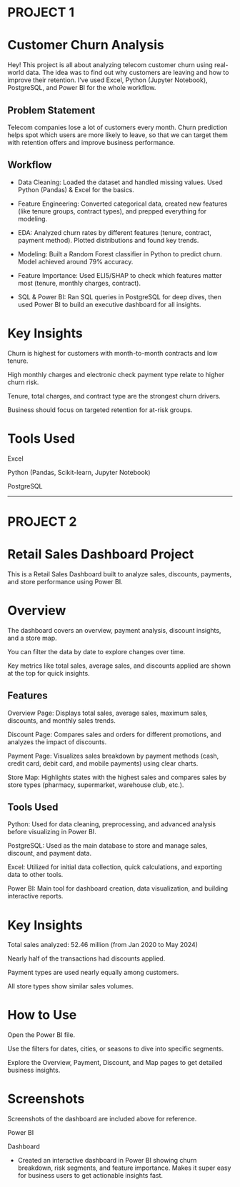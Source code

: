 # PROJECT 1
# Customer Churn Analysis
Hey!
This project is all about analyzing telecom customer churn using real-world data. The idea was to find out why customers are leaving and how to improve their retention. I’ve used Excel, Python (Jupyter Notebook), PostgreSQL, and Power BI for the whole workflow.

## Problem Statement
Telecom companies lose a lot of customers every month. Churn prediction helps spot which users are more likely to leave, so that we can target them with retention offers and improve business performance.

## Workflow
- Data Cleaning: Loaded the dataset and handled missing values. Used Python (Pandas) & Excel for the basics.

- Feature Engineering: Converted categorical data, created new features (like tenure groups, contract types), and prepped everything for modeling.

- EDA: Analyzed churn rates by different features (tenure, contract, payment method). Plotted distributions and found key trends.

- Modeling: Built a Random Forest classifier in Python to predict churn. Model achieved around 79% accuracy.

- Feature Importance: Used ELI5/SHAP to check which features matter most (tenure, monthly charges, contract).

- SQL & Power BI: Ran SQL queries in PostgreSQL for deep dives, then used Power BI to build an executive dashboard for all insights.

# Key Insights
Churn is highest for customers with month-to-month contracts and low tenure.

High monthly charges and electronic check payment type relate to higher churn risk.

Tenure, total charges, and contract type are the strongest churn drivers.

Business should focus on targeted retention for at-risk groups.

# Tools Used
Excel

Python (Pandas, Scikit-learn, Jupyter Notebook)

PostgreSQL

---------------------------------------------------------------------------------------------------------------------------------------------------------------------------------------------------------------------

# PROJECT 2
# Retail Sales Dashboard Project
This is a Retail Sales Dashboard built to analyze sales, discounts, payments, and store performance using Power BI.

# Overview
The dashboard covers an overview, payment analysis, discount insights, and a store map.

You can filter the data by date to explore changes over time.

Key metrics like total sales, average sales, and discounts applied are shown at the top for quick insights.

## Features
Overview Page: Displays total sales, average sales, maximum sales, discounts, and monthly sales trends.

Discount Page: Compares sales and orders for different promotions, and analyzes the impact of discounts.

Payment Page: Visualizes sales breakdown by payment methods (cash, credit card, debit card, and mobile payments) using clear charts.

Store Map: Highlights states with the highest sales and compares sales by store types (pharmacy, supermarket, warehouse club, etc.).

## Tools Used
Python: Used for data cleaning, preprocessing, and advanced analysis before visualizing in Power BI.

PostgreSQL: Used as the main database to store and manage sales, discount, and payment data.

Excel: Utilized for initial data collection, quick calculations, and exporting data to other tools.

Power BI: Main tool for dashboard creation, data visualization, and building interactive reports.

# Key Insights
Total sales analyzed: 52.46 million (from Jan 2020 to May 2024)

Nearly half of the transactions had discounts applied.

Payment types are used nearly equally among customers.

All store types show similar sales volumes.

# How to Use
Open the Power BI file.

Use the filters for dates, cities, or seasons to dive into specific segments.

Explore the Overview, Payment, Discount, and Map pages to get detailed business insights.

# Screenshots
Screenshots of the dashboard are included above for reference.


Power BI

Dashboard
- Created an interactive dashboard in Power BI showing churn breakdown, risk segments, and feature importance. Makes it super easy for business users to get actionable insights fast.
